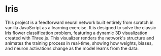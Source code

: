 # Iris
This project is a feedforward neural network built entirely from scratch in vanilla JavaScript as a learning exercise. It is designed to solve the classic Iris flower classification problem, featuring a dynamic 3D visualization created with Three.js. This visualizer renders the network's structure and animates the training process in real-time, showing how weights, biases, and neuron activations change as the model learns from the data.